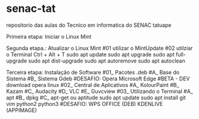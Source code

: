 # senac-tat
repositorio das aulas do Tecnico em informatica do SENAC tatuape 





Primeira etapa: Iniciar o Linux Mint

Segunda etapa.: Atualizar o Linux Mint
				#01 utilizar o MintUpdate
				#02 utilziar o Terminal
					Ctrl + Alt + T
					sudo apt update
					sudo apt upgrade
					sudo apt full-upgrade
					sudo apt dist-upgrade
					sudo apt autoremove
					sudo apt autoclean

Terceira etapa: Instalação de Software
				#01_ Pacotes .deb
					#A_ Base do Sistema
					#B_ Sistema Gdeb
				#DESAFIO:	Opera
							Microsoft Edge
								#BETA - DEV
				download opera linux
				#02_ Central de Aplicativos
					#A_ KolourPaint
					#B_ Kazam
					#C_ Audacity
					#D_ VLC
					#E_ Guvcview
				#03_ Utilizando o Terminal
					#A_ apt
					#B_ dpkg
					#C_ apt-get ou aptitude
				sudo apt update
				sudo apt install git vim python2 python3
				#DESAFIO: WPS OFFICE (DEB)
						  KDENLIVE (APPIMAGE)